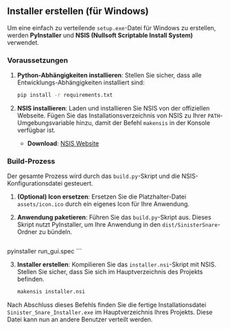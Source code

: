 
## Installer erstellen (für Windows)

Um eine einfach zu verteilende `setup.exe`-Datei für Windows zu erstellen, werden **PyInstaller** und **NSIS (Nullsoft Scriptable Install System)** verwendet.

### Voraussetzungen

1.  **Python-Abhängigkeiten installieren**:
    Stellen Sie sicher, dass alle Entwicklungs-Abhängigkeiten installiert sind:
    ```bash
    pip install -r requirements.txt
    ```

2.  **NSIS installieren**:
    Laden und installieren Sie NSIS von der offiziellen Webseite. Fügen Sie das Installationsverzeichnis von NSIS zu Ihrer `PATH`-Umgebungsvariable hinzu, damit der Befehl `makensis` in der Konsole verfügbar ist.
    *   **Download**: [NSIS Website](https://nsis.sourceforge.io/Download)

### Build-Prozess

Der gesamte Prozess wird durch das `build.py`-Skript und die NSIS-Konfigurationsdatei gesteuert.

1.  **(Optional) Icon ersetzen**:
    Ersetzen Sie die Platzhalter-Datei `assets/icon.ico` durch ein eigenes Icon für Ihre Anwendung.

2.  **Anwendung paketieren**:
    Führen Sie das `build.py`-Skript aus. Dieses Skript nutzt PyInstaller, um Ihre Anwendung in den `dist/SinisterSnare`-Ordner zu bündeln.
    ```bash
   pyinstaller run_gui.spec
    ```

3.  **Installer erstellen**:
    Kompilieren Sie das `installer.nsi`-Skript mit NSIS. Stellen Sie sicher, dass Sie sich im Hauptverzeichnis des Projekts befinden.
    ```bash
    makensis installer.nsi
    ```

Nach Abschluss dieses Befehls finden Sie die fertige Installationsdatei `Sinister_Snare_Installer.exe` im Hauptverzeichnis Ihres Projekts. Diese Datei kann nun an andere Benutzer verteilt werden.
